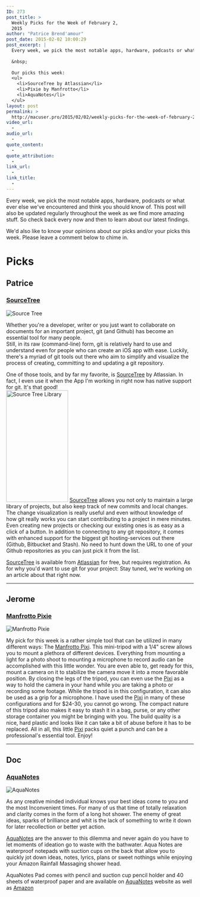```yaml
---
ID: 273
post_title: >
  Weekly Picks for the Week of February 2,
  2015
author: "Patrice Brend'amour"
post_date: 2015-02-02 10:00:29
post_excerpt: |
  Every week, we pick the most notable apps, hardware, podcasts or what ever else we've encountered and think you should know of. This post will also be updated regularly throughout the week as we find more amazing stuff. So check back every now and then to learn about our latest findings.
  
  &nbsp;
  
  Our picks this week:
  <ul>
  	<li>SourceTree by Atlassian</li>
  	<li>Pixie by Manfrotto</li>
  	<li>AquaNotes</li>
  </ul>
layout: post
permalink: >
  http://macuser.pro/2015/02/02/weekly-picks-for-the-week-of-february-2-2015/
video_url:
  - 
audio_url:
  - 
quote_content:
  - 
quote_attribution:
  - 
link_url:
  - 
link_title:
  - 
---
```




Every week, we pick the most notable apps, hardware, podcasts or what ever else we've encountered and think you should know of. This post will also be updated regularly throughout the week as we find more amazing stuff. So check back every now and then to learn about our latest findings.

We'd also like to know your opinions about our picks and/or your picks this week. Please leave a comment below to chime in.

# Picks

## Patrice

### [SourceTree][st]

![Source Tree][stCommit]

Whether you're a developer, writer or you just want to collaborate on documents for an important project, git (and Github) has become an essential tool for many people.  
Still, in its raw (command-line) form, git is relatively hard to use and understand even for people who can create an iOS app with ease. Luckily, there's a myriad of git tools out there who aim to simplify and visualize the process of creating, committing to and updating a git repository.

One of those tools, and by far my favorite, is [SourceTree][st] by Atlassian. In fact, I even use it when the App I'm working in right now has native support for git. It's that good!  
[<img src="http://macuser.pro/wp-content/uploads/2015/02/source_tree_library-166x300.png" alt="Source Tree Library" width="166" height="300" class="alignleft size-medium wp-image-290" />][stLibrary]
[SourceTree][st] allows you not only to maintain a large library of projects, but also keep track of new commits and local changes. The change visualization is really useful and even without knowledge of how git really works you can start contributing to a project in mere minutes. Even creating new projects or checking our existing ones is as easy as a click of a button. In addition to connecting to any git repository, it comes with enhanced support for the biggest git hosting-services out there (Github, Bitbucket and Stash). No need to hunt down the URL to one of your Github repositories as you can just pick it from the list.

[SourceTree][st] is available from [Atlassian][st] for free, but requires registration.
As for why you'd want to use git for your project: Stay tuned, we're working on an article about that right now.


***

## Jerome
### [Manfrotto Pixie][pixie]

![Manfrotto Pixie][pixieIMG]

My pick for this week is a rather simple tool that can be utilized in many different ways: The [Manfrotto Pixi][pixie]. This mini-tripod with a 1/4" screw allows you to mount a plethora of different devices. Everything from mounting a light for a photo shoot to mounting a microphone to record audio can be accomplished with this little wonder. You are even able to, get ready for this, mount a camera on it to stabilize the camera move it into a more favorable position. By closing the legs of the tripod, you can even use the [Pixi][pixie] as a way to hold the camera in your hand while you are taking a photo or recording some footage. While the tripod is in this configuration, it can also be used as a grip for a microphone. I have used the [Pixi][pixie] in many of these configurations and for $24-30, you cannot go wrong. The compact nature of this tripod also makes it easy to stash it in a bag, purse, or any other storage container you might be bringing with you. The build quality is a nice, hard plastic and looks like it can take a bit of abuse before it has to be replaced. All in all, this little [Pixi][pixie] packs quiet a punch and can be a professional's essential tool. Enjoy!


[st]: http://www.sourcetreeapp.com "Source Tree"
[stCommit]: http://macuser.pro/wp-content/uploads/2015/02/source_tree_commit.png "Source Tree Commit View"
[stLibrary]:  http://macuser.pro/wp-content/uploads/2015/02/source_tree_library.png "Source Tree Library View"
[pixie]: http://amzn.to/1LCu38P "Amazon link for the manfrotto pixi tripod"
[pixieIMG]: http://macuser.pro/wp-content/uploads/2015/02/pixie.jpeg

***

## Doc

### [AquaNotes][an]

![AquaNotes][anIMG]

As any creative minded individual knows your best ideas come to you and the most Inconvenient times. For many of us that time of totally relaxation and clarity comes in the form of a long hot shower. The enemy of great ideas, sparks of brilliance and whit is the lack of something to write it down for later recollection or better yet action.

[AquaNotes][an] are the answer to this dilemma and never again do you have to let moments of ideation go to waste with the bathwater. Aqua Notes are waterproof notepads with suction cups on the back that allow you to quickly jot down ideas, notes, lyrics, plans or sweet nothings while enjoying your Amazon Rainfall Massaging shower head.  

AquaNotes Pad comes with pencil and suction cup pencil holder and
40 sheets of waterproof paper and are available on [AquaNotes][an] website as well as [Amazon][anamz]

[an]: http://www.myaquanotes.com/Home/tabid/36/Default.aspx "AquaNotes Waterproof Notepads"
[anamz]: http://dcrk.me/1zn9q6K "AquaNotes on Amazon"
[anIMG]: http://macuser.pro/wp-content/uploads/2015/02/aqua-notes-home.jpg "AquaNotes product photo"